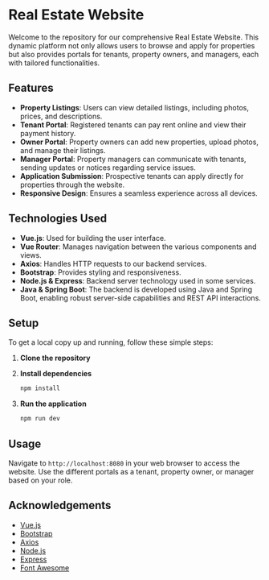 
# Real Estate Website

Welcome to the repository for our comprehensive Real Estate Website. This dynamic platform not only allows users to browse and apply for properties but also provides portals for tenants, property owners, and managers, each with tailored functionalities.
## Features

- **Property Listings**: Users can view detailed listings, including photos, prices, and descriptions.
- **Tenant Portal**: Registered tenants can pay rent online and view their payment history.
- **Owner Portal**: Property owners can add new properties, upload photos, and manage their listings.
- **Manager Portal**: Property managers can communicate with tenants, sending updates or notices regarding service issues.
- **Application Submission**: Prospective tenants can apply directly for properties through the website.
- **Responsive Design**: Ensures a seamless experience across all devices.

## Technologies Used

- **Vue.js**: Used for building the user interface.
- **Vue Router**: Manages navigation between the various components and views.
- **Axios**: Handles HTTP requests to our backend services.
- **Bootstrap**: Provides styling and responsiveness.
- **Node.js & Express**: Backend server technology used in some services.
- **Java & Spring Boot**: The backend is developed using Java and Spring Boot, enabling robust server-side capabilities and REST API interactions.


## Setup

To get a local copy up and running, follow these simple steps:

1. **Clone the repository**

2. **Install dependencies**
   ```bash
   npm install
   ```

3. **Run the application**
   ```bash
   npm run dev
   ```

## Usage

Navigate to `http://localhost:8080` in your web browser to access the website. Use the different portals as a tenant, property owner, or manager based on your role.


## Acknowledgements

- [Vue.js](https://vuejs.org/)
- [Bootstrap](https://getbootstrap.com/)
- [Axios](https://axios-http.com/)
- [Node.js](https://nodejs.org/)
- [Express](https://expressjs.com/)
- [Font Awesome](https://fontawesome.com/)

